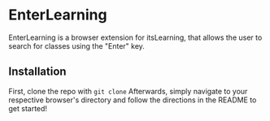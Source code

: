 # EnterLearning
EnterLearning is a browser extension for itsLearning, that allows the user to search for classes using the "Enter" key.

## Installation
First, clone the repo with `git clone`
Afterwards, simply navigate to your respective browser's directory and follow the directions in the README to get started!
